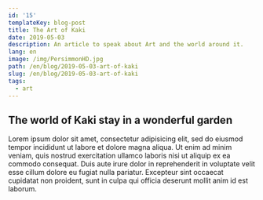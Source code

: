```yaml
---
id: '15'
templateKey: blog-post
title: The Art of Kaki
date: 2019-05-03
description: An article to speak about Art and the world around it.
lang: en
image: /img/PersimmonHD.jpg
path: /en/blog/2019-05-03-art-of-kaki
slug: /en/blog/2019-05-03-art-of-kaki
tags:
  - art
---
```


## The world of Kaki stay in a wonderful garden

Lorem ipsum dolor sit amet, consectetur adipisicing elit, sed do eiusmod tempor incididunt ut labore et dolore magna aliqua. Ut enim ad minim veniam, quis nostrud exercitation ullamco laboris nisi ut aliquip ex ea commodo consequat. Duis aute irure dolor in reprehenderit in voluptate velit esse cillum dolore eu fugiat nulla pariatur. Excepteur sint occaecat cupidatat non proident, sunt in culpa qui officia deserunt mollit anim id est laborum.
